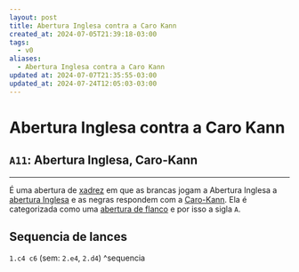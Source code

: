 ```yaml
---
layout: post
title: Abertura Inglesa contra a Caro Kann
created_at: 2024-07-05T21:39:18-03:00
tags:
  - v0
aliases:
  - Abertura Inglesa contra a Caro Kann
updated at: 2024-07-07T21:35:55-03:00
updated_at: 2024-07-24T12:05:03-03:00
---
```

# Abertura Inglesa contra a Caro Kann
## `A11`: Abertura Inglesa, Caro-Kann
---

É uma abertura de [xadrez](../../../sementes/2024/07/2024-07-06-Xadrez.md) em que as brancas jogam a Abertura Inglesa a [abertura Inglesa](_draft/2024/07/2024-07-05-Abertura_Inglesa.md) e as negras respondem com a [Caro-Kann](_insight/2024/07/2024-07-05-Caro_Kann.md). Ela é categorizada como uma [abertura de flanco](_draft/2024/07/2024-07-06-Aberturas_de_flanco.md) e por isso a sigla `A`.
## Sequencia de lances
`1.c4 c6` (sem: `2.e4`, `2.d4`) ^sequencia